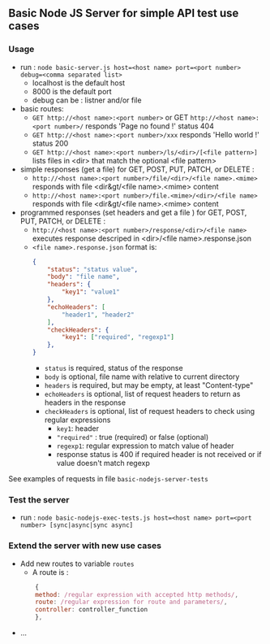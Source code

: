 ## Basic Node JS Server for simple API test use cases

### Usage
- run :
`node basic-server.js host=<host name> port=<port number> debug=<comma separated list>`
    - localhost is the default host
    - 8000 is the default port
    - debug can be : listner and/or file
- basic routes:
    - `GET http://<host name>:<port number>` or GET `http://<host name>:<port number>/` responds 'Page no found !' status 404
    - `GET http://<host name>:<port number>/xxx` responds 'Hello world !' status 200
    - `GET http://<host name>:<port number>/ls/<dir>/[<file pattern>]` lists files in &lt;dir&gt; that match the optional &lt;file pattern&gt;
- simple responses (get a file) for GET, POST, PUT, PATCH, or DELETE :
    - `http://<host name>:<port number>/file/<dir>/<file name>.<mime>` responds with file &lt;dir&gt/&lt;file name&gt;.&lt;mime&gt; content
    - `http://<host name>:<port number>/file.<mime>/<dir>/<file name>` responds with file &lt;dir&gt/&lt;file name&gt;.&lt;mime&gt; content
- programmed responses (set headers and get a file ) for GET, POST, PUT, PATCH, or DELETE :
    - `http://<host name>:<port number>/response/<dir>/<file name>` executes response descriped in &lt;dir&gt;/&lt;file name&gt;.response.json
    - `<file name>.response.json` format is:
        ```json
        {
            "status": "status value",
            "body": "file name",
            "headers": {
                "key1": "value1"
            },
            "echoHeaders": [
                "header1", "header2"
            ],
            "checkHeaders": {
                "key1": ["required", "regexp1"]
            },
        }
        ```
        - `status` is required, status of the response
        - `body` is optional, file name with relative to current directory
        - `headers` is required, but may be empty, at least "Content-type"
        - `echoHeaders` is optional, list of request headers to return as headers in the response
        - `checkHeaders` is optional, list of request headers to check using regular expressions
            - `key1`: header
            - `"required"` : true (required) or false (optional)
            - `regexp1`: regular expression to match value of header
            - response status is 400 if required header is not received or if value doesn't match regexp


See examples of requests in file `basic-nodejs-server-tests`

### Test the server
- run : `node basic-nodejs-exec-tests.js host=<host name> port=<port number> [sync|async|sync async]`

### Extend the server with new use cases
- Add new routes to variable `routes`
    - A route is :
    ```js
        {
        method: /regular expression with accepted http methods/,
        route: /regular expression for route and parameters/,
        controller: controller_function
        },

    ``` 
- ...